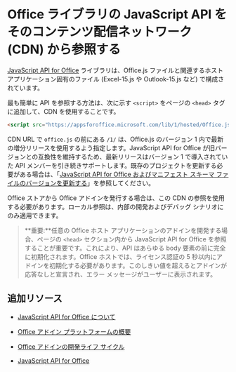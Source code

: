 
# <a name="referencing-the-javascript-api-for-office-library-from-its-content-delivery-network-cdn"></a>Office ライブラリの JavaScript API をそのコンテンツ配信ネットワーク (CDN) から参照する


[JavaScript API for Office](../../reference/javascript-api-for-office.md) ライブラリは、Office.js ファイルと関連するホスト アプリケーション固有のファイル (Excel-15.js や Outlook-15.js など) で構成されています。 


最も簡単に API を参照する方法は、次に示す `<script>` をページの `<head>` タグに追加して、CDN を使用することです。  

```html
<script src="https://appsforoffice.microsoft.com/lib/1/hosted/Office.js" type="text/javascript"></script>
```

CDN URL で `office.js` の前にある `/1/` は、Office.js のバージョン 1 内で最新の増分リリースを使用するよう指定します。JavaScript API for Office が旧バージョンとの互換性を維持するため、最新リリースはバージョン 1 で導入されていた API メンバーを引き続きサポートします。既存のプロジェクトを更新する必要がある場合は、「[JavaScript API for Office およびマニフェスト スキーマ ファイルのバージョンを更新する](../docs/develop/update-your-javascript-api-for-office-and-manifest-schema-version.md)」を参照してください。 

Office ストアから Office アドインを発行する場合は、この CDN の参照を使用する必要があります。ローカル参照は、内部の開発およびデバッグ シナリオにのみ適用できます。

> **重要:**任意の Office ホスト アプリケーションのアドインを開発する場合、ページの `<head>` セクション内から JavaScript API for Office を参照することが重要です。これにより、API はあらゆる body 要素の前に完全に初期化されます。Office ホストでは、ライセンス認証の 5 秒以内にアドインを初期化する必要があります。このしきい値を超えるとアドインが応答なしと宣言され、エラー メッセージがユーザーに表示されます。       

## <a name="additional-resources"></a>追加リソース



- [JavaScript API for Office について](../../docs/develop/understanding-the-javascript-api-for-office.md)
    
- [Office アドイン プラットフォームの概要](../../docs/overview/office-add-ins.md)
    
- [Office アドインの開発ライフ サイクル](../../docs/design/add-in-development-lifecycle.md)
    
- [JavaScript API for Office](../../reference/javascript-api-for-office.md)
    
